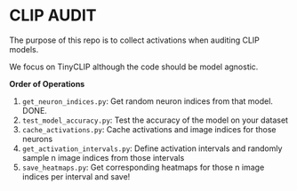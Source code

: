 # CLIP AUDIT
The purpose of this repo is to collect activations when auditing CLIP models.

We focus on TinyCLIP although the code should be model agnostic.

**Order of Operations** 
1. `get_neuron_indices.py`: Get random neuron indices from that model. DONE.
2. `test_model_accuracy.py`: Test the accuracy of the model on your dataset
3. `cache_activations.py`: Cache activations and image indices for those neurons
4. `get_activation_intervals.py`: Define activation intervals and randomly sample n image indices from those intervals
5. `save_heatmaps.py`: Get corresponding heatmaps for those n image indices per interval and save!